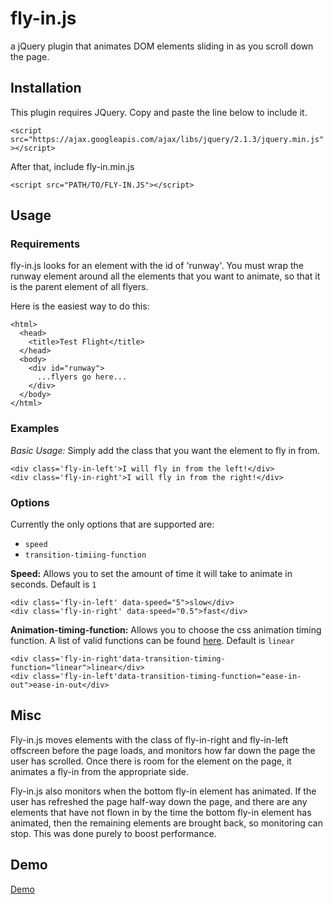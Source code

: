 # fly-in.js
a jQuery plugin that animates DOM elements sliding in as you scroll down the page.

## Installation

This plugin requires JQuery. Copy and paste the line below to include it.
 
`<script src="https://ajax.googleapis.com/ajax/libs/jquery/2.1.3/jquery.min.js"></script>`

After that, include fly-in.min.js

`<script src="PATH/TO/FLY-IN.JS"></script>`

## Usage

### Requirements
fly-in.js looks for an element with the id of 'runway'. You must wrap the runway element around all the elements that you want to animate, so that it is the parent element of all flyers. 

Here is the easiest way to do this:

```
<html>
  <head>
    <title>Test Flight</title>
  </head>
  <body>
    <div id="runway">
      ...flyers go here...
    </div>
  </body>
</html>
```

### Examples

*Basic Usage:*
Simply add the class that you want the element to fly in from.
```
<div class='fly-in-left'>I will fly in from the left!</div>
<div class='fly-in-right'>I will fly in from the right!</div>
```

### Options
Currently the only options that are supported are: 
- `speed`
- `transition-timiing-function`

**Speed:**
Allows you to set the amount of time it will take to animate in seconds.
Default is `1`
```
<div class='fly-in-left' data-speed="5">slow</div>
<div class='fly-in-right' data-speed="0.5">fast</div>
```

**Animation-timing-function:**
Allows you to choose the css animation timing function. A list of valid functions can be found [here](http://www.w3schools.com/cssref/css3_pr_transition-timing-function.asp).
Default is `linear`
```
<div class='fly-in-right'data-transition-timing-function="linear">linear</div>
<div class='fly-in-left'data-transition-timing-function="ease-in-out">ease-in-out</div>
```

## Misc
Fly-in.js moves elements with the class of fly-in-right and fly-in-left offscreen before the page loads, and monitors how far down the page the user has scrolled. Once there is room for the element on the page, it animates a fly-in from the appropriate side. 

Fly-in.js also monitors when the bottom fly-in element has animated. If the user has refreshed the page half-way down the page, and there are any elements that have not flown in by the time the bottom fly-in element has animated, then the remaining elements are brought back, so monitoring can stop. This was done purely to boost performance. 

## Demo

[Demo](http://mckaysmalley.com/ski_survey/)
